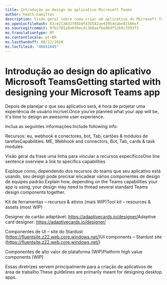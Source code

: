 ```yaml
---
title: Introdução ao design do aplicativo Microsoft Teams
author: heath-hamilton
description: Visão geral sobre como criar um aplicativo do Microsoft Teams.
ms.openlocfilehash: 63ce2136d3f85bdf435542ae41954eabe81586ef
ms.sourcegitcommit: 9fbc701a9a039ecdc360aefbe86df52b9c3593f3
ms.translationtype: MT
ms.contentlocale: pt-BR
ms.lasthandoff: 08/12/2020
ms.locfileid: "46651845"
---
```

# <a name="getting-started-with-designing-your-microsoft-teams-app"></a><span data-ttu-id="cf602-103">Introdução ao design do aplicativo Microsoft Teams</span><span class="sxs-lookup"><span data-stu-id="cf602-103">Getting started with designing your Microsoft Teams app</span></span>

<span data-ttu-id="cf602-104">Depois de planejar o que seu aplicativo será, é hora de projetar uma experiência de usuário incrível.</span><span class="sxs-lookup"><span data-stu-id="cf602-104">Once you've planned what your app will be, it's time to design an awesome user experience.</span></span>

<span data-ttu-id="cf602-105">Inclua as seguintes informações:</span><span class="sxs-lookup"><span data-stu-id="cf602-105">Include following info:</span></span>

<span data-ttu-id="cf602-106">Recursos: eu, webhook e conectores, bot, Tab, cartões & módulos de tarefas</span><span class="sxs-lookup"><span data-stu-id="cf602-106">Capabilities: ME, Webhook and connectors, Bot, Tab, cards & task modules</span></span>  

<span data-ttu-id="cf602-107">Visão geral da frase uma linha para vincular a recursos específicos</span><span class="sxs-lookup"><span data-stu-id="cf602-107">One line sentence overview à link to specifics capabilities</span></span>  

<span data-ttu-id="cf602-108">Explique como, dependendo dos recursos do teams que seu aplicativo está usando, seu design pode precisar encadear vários componentes de design de equipes padrão.</span><span class="sxs-lookup"><span data-stu-id="cf602-108">Explain how, depending on the Teams capabilities your app is using, your design may need to thread several standard Teams design components together.</span></span>

<span data-ttu-id="cf602-109">Kit de ferramentas – recursos & ativos (mais WIP)</span><span class="sxs-lookup"><span data-stu-id="cf602-109">Tool kit – resources & assets (most WIP)</span></span> 

<span data-ttu-id="cf602-110">Designer de cartão adaptável: https://adaptivecards.io/designer/</span><span class="sxs-lookup"><span data-stu-id="cf602-110">Adaptive card designer: https://adaptivecards.io/designer/</span></span> 

<span data-ttu-id="cf602-111">Componentes de UI – site do Stardust (https://fluentsite.z22.web.core.windows.net/)</span><span class="sxs-lookup"><span data-stu-id="cf602-111">UI components – Stardust site (https://fluentsite.z22.web.core.windows.net/)</span></span> 

<span data-ttu-id="cf602-112">Componentes de alto valor de plataforma (WIP)</span><span class="sxs-lookup"><span data-stu-id="cf602-112">Platform high value components (WIP)</span></span>

<span data-ttu-id="cf602-113">Essas diretrizes servem principalmente para a criação de aplicativos de área de trabalho.</span><span class="sxs-lookup"><span data-stu-id="cf602-113">These guidelines are primarily meant for designing desktop apps.</span></span>
